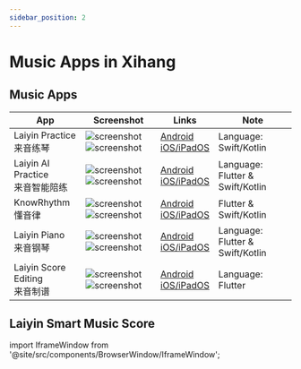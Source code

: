 ```yaml
---
sidebar_position: 2
---
```


# Music Apps in Xihang

## Music Apps

| App | Screenshot | Links | Note |
|----------|----------|----------|----------|
| Laiyin Practice<br/>来音练琴 | ![screenshot](/img/apps_01_01.jpeg) ![screenshot](/img/apps_01_02.jpeg) | [Android](https://play.google.com/store/apps/details?id=com.xihang.partnertrainingstudent)<br/>[iOS/iPadOS](https://apps.apple.com/us/app/%E6%9D%A5%E9%9F%B3%E7%BB%83%E7%90%B4-%E5%85%A8%E4%B9%90%E5%99%A8%E9%99%AA%E7%BB%83%E6%95%99%E5%AD%A6%E5%B9%B3%E5%8F%B0/id1561951965) | Language: Swift/Kotlin |
| Laiyin AI Practice<br/>来音智能陪练 | ![screenshot](/img/apps_02_01.jpeg) ![screenshot](/img/apps_02_02.jpeg) | [Android](https://play.google.com/store/apps/details?id=com.xihang.partnertrainingai)<br/>[iOS/iPadOS](https://apps.apple.com/us/app/%E6%9D%A5%E9%9F%B3%E6%99%BA%E8%83%BD%E9%99%AA%E7%BB%83-%E9%92%A2%E7%90%B4%E5%B0%8F%E6%8F%90%E7%90%B4%E7%BB%83%E7%90%B4%E5%AE%9E%E6%97%B6%E7%BA%A0%E9%94%99%E6%89%93%E5%88%86/id1580896775) | Language: Flutter & Swift/Kotlin |
| KnowRhythm<br/>懂音律 | ![screenshot](/img/apps_03_01.jpeg) ![screenshot](/img/apps_03_02.jpeg) | [Android](https://play.google.com/store/apps/details?id=com.xihang.konwrhythm)<br/>[iOS/iPadOS](https://apps.apple.com/us/app/%E6%87%82%E9%9F%B3%E5%BE%8B-%E9%92%A2%E7%90%B4%E5%90%89%E4%BB%96%E8%B0%B1%E5%85%B1%E4%BA%AB%E5%AD%A6%E4%B9%A0%E5%B9%B3%E5%8F%B0/id1510270439) | Flutter & Swift/Kotlin |
| Laiyin Piano<br/>来音钢琴 | ![screenshot](/img/apps_04_01.jpeg) ![screenshot](/img/apps_04_02.jpeg) | [Android](https://play.google.com/store/apps/details?id=com.xihang.piano)<br/>[iOS/iPadOS](https://apps.apple.com/us/app/%E6%9D%A5%E9%9F%B3%E9%92%A2%E7%90%B4-%E5%AD%A6%E9%92%A2%E7%90%B4%E6%89%BE%E8%B0%B1%E7%BB%83%E7%90%B4%E5%BC%B9%E7%90%B4%E8%BD%AF%E4%BB%B6-%E9%92%A2%E7%90%B4%E9%94%AE%E7%9B%98/id1523632955) | Language: Flutter & Swift/Kotlin |
| Laiyin Score Editing<br/>来音制谱 | ![screenshot](/img/apps_05_01.jpeg) ![screenshot](/img/apps_05_02.jpeg) | [Android](https://play.google.com/store/apps/details?id=com.xihang.editscore)<br/>[iOS/iPadOS](https://apps.apple.com/us/app/%E6%9D%A5%E9%9F%B3%E5%88%B6%E8%B0%B1-sheet-music-editing/id6450210894) | Language: Flutter |


## Laiyin Smart Music Score

import IframeWindow from '@site/src/components/BrowserWindow/IframeWindow';

<IframeWindow url="https://scoreweb.quthing.com/#/url?bpm=120&canTranslate=true&scoreUrl=https%3A%2F%2Fmis-api.quthing.com%2Frest%2Frhythm%2Fmusicscore%2Fsmartscore%2Fdata%2F568369%3Fversion%3D2.5.0" height="1000px" />